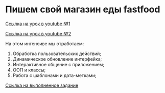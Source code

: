 # Пишем свой магазин еды fastfood #

[Ссылка на урок в youtube №1](https://youtu.be/x2NJz2lRF7E)

[Ссылка на урок в youtube №2](https://youtu.be/jL6eRb6zFpA)

На этом интенсиве мы отработаем:

1. Обработка пользовательских действий;
2. Динамическое обновление интерфейка;
3. Интерактивное общение с приложением;
4. ООП и классы;
5. Работа с шаблонами и дата-метками;

[Ссылка на выполненное задание](https://evgenprushk.github.io/fastfood-/index.html/)

